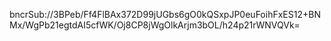 bncrSub://3BPeb/Ff4FlBAx372D99jUGbs6gO0kQSxpJP0euFoihFxES12+BNMx/WgPb21egtdAI5cfWK/Oj8CP8jWgOlkArjm3bOL/h24p21rWNVQVk=
